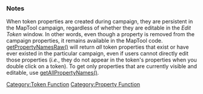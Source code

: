 ### Notes

When token properties are created during campaign, they are persistent
in the MapTool campaign, regardless of whether they are editable in the
*Edit Token* window. In other words, even though a property is removed
from the campaign properties, it remains available in the MapTool code.
[getPropertyNamesRaw()](getPropertyNamesRaw "wikilink") will return
*all* token properties that exist or have ever existed in the particular
campaign, even if users cannot directly edit those properties (*i.e.*,
they do not appear in the token's properties when you double click on a
token). To get only properties that are currently visible and editable,
use [getAllPropertyNames()](getAllPropertyNames "wikilink").

[Category:Token Function](Category:Token_Function "wikilink")
[Category:Property Function](Category:Property_Function "wikilink")